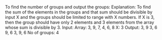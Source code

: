 To find the number of groups and output the groups:
 Explanation: To find the sum of the elements in the groups and that sum should be 
divisible by input X and the groups should be limited to range with X numbers.
 If X is 3, then the group should have only 2 elements and 3 elements from the array
 whose sum is divisible by 3.
 Input:
 Array: 3, 9, 7, 4, 6, 8
 X: 3
 Output:
 3, 9
 3, 6
 9, 6
 3, 9, 6
 No of groups: 4
